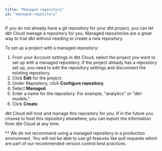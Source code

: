 ```yaml
---
title: "Managed repository"
id: "managed-repository"
---
```


If you do not already have a git repository for your dbt project, you can let dbt Cloud manage a repository for you. Managed repositories are a great way to trial dbt without needing to create a new repository.

To set up a project with a managed repository:

1. From your Account settings in dbt Cloud, select the project you want to set up with a managed repository. If the project already has a repository set up, you need to edit the repository settings and disconnect the existing repository.
2. Click **Edit** for the project.
3. Under Repository, click **Configure repository**.
4. Select **Managed**.
5. Enter a name for the repository. For example, "analytics" or "dbt-models."
6. Click **Create**.
   <Lightbox src="/img/docs/dbt-cloud/cloud-configuring-dbt-cloud/managed-repo.png" title="Adding a managed repository"/>

dbt Cloud will host and manage this repository for you. If in the future you choose to host this repository elsewhere, you can export the information from dbt Cloud at any time.

** We do not recommend using a managed repository in a production environment. You will not be able to use git features like pull requests which are part of our recommended version control best practices.
